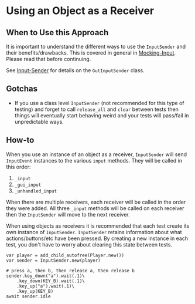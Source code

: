 # Using an Object as a Receiver

## When to Use this Approach
It is important to understand the different ways to use the `InputSender` and their benefits/drawbacks.  This is covered in general in [Mocking-Input](Mocking-Input).  Please read that before continuing.

See [Input-Sender](Input-Sender) for details on the `GutInputSender` class.

## Gotchas
* If you use a class level `InputSender` (not recommended for this type of testing) and forget to call `release_all` and `clear` between tests then things will eventually start behaving weird and your tests will pass/fail in unpredictable ways.


## How-to
When you use an instance of an object as a receiver, `InputSender` will send `InputEvent` instances to the various `input` methods.  They will be called in this order:
1.  `_input`
1.  `_gui_input`
1.  `_unhandled_input`

When there are multiple receivers, each receiver will be called in the order they were added.  All three `_input` methods will be called on each receiver then the `InputSender` will move to the next receiver.

When using objects as receivers it is recommended that each test create its own instance of `InputSender`.  `InputSender` retains information about what actions/buttons/etc have been pressed.  By creating a new instance in each test, you don't have to worry about clearing this state between tests.

```gdscript
var player = add_child_autofree(Player.new())
var sender = InputSender.new(player)

# press a, then b, then release a, then release b
sender.key_down("a").wait(.1)\
    .key_down(KEY_B).wait(.1)\
    .key_up("a").wait(.1)\
    .key_up(KEY_B)
await sender.idle
```
